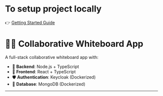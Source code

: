# To setup project locally
👉 [Getting Started Guide](./GETTING_STARTED.md)


# 🧑‍💻 Collaborative Whiteboard App

A full-stack collaborative whiteboard app with:
- 🧠 **Backend**: Node.js + TypeScript
- 🎨 **Frontend**: React + TypeScript
- 🛡️ **Authentication**: Keycloak (Dockerized)
- 🫢 **Database**: MongoDB (Dockerized)

---